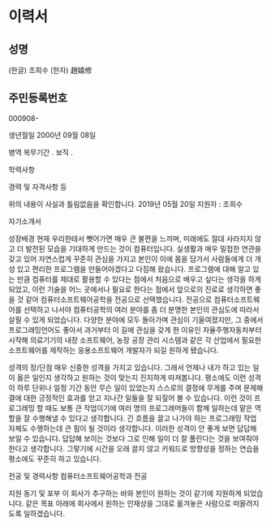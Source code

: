 # 이력서

## 성명
(한글)
조희수
(한자)
趙嬉修

## 주민등록번호
000908-

생년월일
2000년 09월 08일


병역
복무기간
.
보직
.

학력사항

경력 및 자격사항 등

위의 내용이 사실과 틀림없음을 확인합니다.
2019년 05월 20일
지원자 : 조희수


자기소개서

성장배경
현재 우리한테서 뺏어가면 매우 큰 불편을 느끼며, 미래에도 절대 사라지지 않고 더 발전된 모습을 기대하게 만드는 것이 컴퓨터입니다. 실생활과 매우 밀접한 연관을 갖고 있어 자연스럽게 꾸준히 관심을 가지고 본인이 이에 몸을 담가서 사람들에게 더 개성 있고 편리한 프로그램을 만들어야겠다고 다짐해 왔습니다. 프로그램에 대해 알고 있는 만큼 컴퓨터를 제대로 활용할 수 있다는 점에서 처음으로 배우고 싶다는 생각을 하게 되었고, 이런 기술을 어느 곳에서나 필요로 한다는 점에서 앞으로의 진로로 생각하면 좋을 것 같아 컴퓨터소프트웨어공학을 전공으로 선택했습니다.
전공으로 컴퓨터소프트웨어를 선택하고 나서야 컴퓨터공학의 여러 분야를 좀 더 분명한 본인의 관심도에 따라서 살필 수 있게 되었습니다. 다양한 분야에 모두 돌아가며 관심이 기울여졌지만, 그 중에서 프로그래밍언어도 좋아서 과거부터 이 길에 관심을 갖게 한 이유인 자율주행자동차부터 시작해 의료기기의 내장 소프트웨어, 농장 공장 관리 시스템과 같은 각 산업에서 필요한 소프트웨어를 제작하는 응용소프트웨어 개발자가 되길 원하게 됐습니다.

성격의 장/단점
매우 신중한 성격을 가지고 있습니다. 그래서 언제나 내가 하고 있는 일이 옳은 일인지 생각하고 원하는 것이 맞는지 진지하게 따져봅니다. 평소에도 이런 성격이 하루 단위나 일정 기간 동안 무슨 일이 있었는지 스스로의 결정에 무게를 주며 문제해결에 대한 긍정적인 효과를 얻고 지나간 일들을 잘 되짚어 볼 수 있습니다. 이런 것이 프로그래밍 할 때도 보통 큰 작업이기에 여러 명의 프로그래머들이 함께 일하는데 맡은 역할을 잘 수행해낼 수 있다고 생각합니다. 긴 흐름을 끌고 나가야 하는 프로그래밍 작업 자체도 수행하는데 큰 힘이 될 것이라 생각합니다.
이러한 성격이 안 좋게 보면 답답해 보일 수 있습니다. 답답해 보이는 것보다 그로 인해 일이 더 잘 풀린다는 것을 보여줘야 한다고 생각합니다. 그렇기에 시간을 오래 끌지 않고 키워드로 방향성을 정하는 연습을 평소에도 꾸준히 하고 있습니다.

전공 및 경력사항
컴퓨터소프트웨어공학과 전공

지원 동기 및 포부
이 회사가 추구하는 바와 본인이 원하는 것이 같기에 지원하게 되었습니다. 같은 목표 아래에 회사에서 원하는 인재상을 그대로 옮겨놓은 사람으로 떠올려지도록 일하겠습니다.

